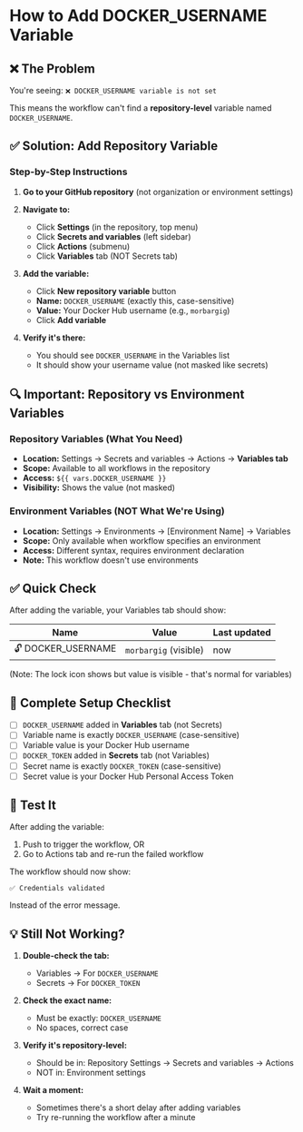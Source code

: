 # How to Add DOCKER_USERNAME Variable

## ❌ The Problem

You're seeing: `❌ DOCKER_USERNAME variable is not set`

This means the workflow can't find a **repository-level** variable named `DOCKER_USERNAME`.

## ✅ Solution: Add Repository Variable

### Step-by-Step Instructions

1. **Go to your GitHub repository** (not organization or environment settings)

2. **Navigate to:**
   - Click **Settings** (in the repository, top menu)
   - Click **Secrets and variables** (left sidebar)
   - Click **Actions** (submenu)
   - Click **Variables** tab (NOT Secrets tab)

3. **Add the variable:**
   - Click **New repository variable** button
   - **Name:** `DOCKER_USERNAME` (exactly this, case-sensitive)
   - **Value:** Your Docker Hub username (e.g., `morbargig`)
   - Click **Add variable**

4. **Verify it's there:**
   - You should see `DOCKER_USERNAME` in the Variables list
   - It should show your username value (not masked like secrets)

## 🔍 Important: Repository vs Environment Variables

### Repository Variables (What You Need)
- **Location:** Settings → Secrets and variables → Actions → **Variables tab**
- **Scope:** Available to all workflows in the repository
- **Access:** `${{ vars.DOCKER_USERNAME }}`
- **Visibility:** Shows the value (not masked)

### Environment Variables (NOT What We're Using)
- **Location:** Settings → Environments → [Environment Name] → Variables
- **Scope:** Only available when workflow specifies an environment
- **Access:** Different syntax, requires environment declaration
- **Note:** This workflow doesn't use environments

## ✅ Quick Check

After adding the variable, your Variables tab should show:

| Name | Value | Last updated |
|------|-------|--------------|
| 🔓 DOCKER_USERNAME | `morbargig` (visible) | now |

(Note: The lock icon shows but value is visible - that's normal for variables)

## 🎯 Complete Setup Checklist

- [ ] `DOCKER_USERNAME` added in **Variables** tab (not Secrets)
- [ ] Variable name is exactly `DOCKER_USERNAME` (case-sensitive)
- [ ] Variable value is your Docker Hub username
- [ ] `DOCKER_TOKEN` added in **Secrets** tab (not Variables)
- [ ] Secret name is exactly `DOCKER_TOKEN` (case-sensitive)
- [ ] Secret value is your Docker Hub Personal Access Token

## 🚀 Test It

After adding the variable:

1. Push to trigger the workflow, OR
2. Go to Actions tab and re-run the failed workflow

The workflow should now show:
```
✅ Credentials validated
```

Instead of the error message.

## 💡 Still Not Working?

1. **Double-check the tab:**
   - Variables → For `DOCKER_USERNAME`
   - Secrets → For `DOCKER_TOKEN`

2. **Check the exact name:**
   - Must be exactly: `DOCKER_USERNAME`
   - No spaces, correct case

3. **Verify it's repository-level:**
   - Should be in: Repository Settings → Secrets and variables → Actions
   - NOT in: Environment settings

4. **Wait a moment:**
   - Sometimes there's a short delay after adding variables
   - Try re-running the workflow after a minute

